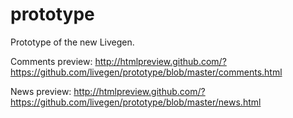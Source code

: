 prototype
=========

Prototype of the new Livegen.

Comments preview: http://htmlpreview.github.com/?https://github.com/livegen/prototype/blob/master/comments.html

News preview: http://htmlpreview.github.com/?https://github.com/livegen/prototype/blob/master/news.html

